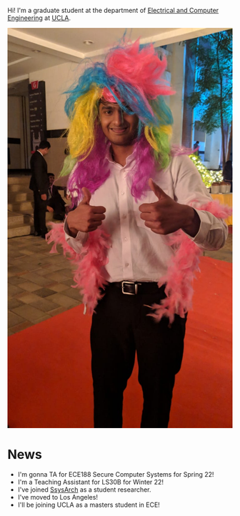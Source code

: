 Hi! I'm a graduate student at the department of [Electrical and Computer Engineering](https://www.ee.ucla.edu) at [UCLA](https://samueli.ucla.edu).


![Me](images/goofy_photo.jpg)

# News

* I'm gonna TA for ECE188 Secure Computer Systems for Spring 22!
* I'm a Teaching Assistant for LS30B for Winter 22!
* I've joined [SsysArch](https://ssysarch.ee.ucla.edu/index.html) as a student researcher. 
* I've moved to Los Angeles!
* I'll be joining UCLA as a masters student in ECE!
